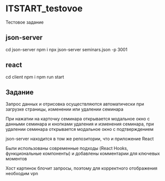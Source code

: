 # ITSTART_testovoe
Тестовое задание

## json-server
cd json-server
npm i
npx json-server seminars.json -p 3001

## react
cd client
npm i
npm run start

## Задание

Запрос данных и отрисовка осуществляются автоматически при загрузке страницы, изменении или удалении семинара

При нажатии на карточку семинара открывается модальное окно с данными семинара и кнопками удаления и изменения семинара,
при удалении семинара открывается модальное окно с подтверждением

json-server находится в том же репозитории, что и приложение React

Были использованы современные подходы (React Hooks, функциональные компоненты) и добавлены комментарии для ключевых моментов

Хост картинок блочит запросы, поэтому для корректного отображения необходим vpn

